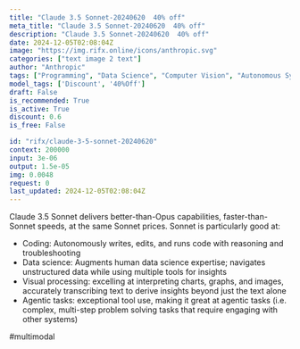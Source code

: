 ```yaml
---
title: "Claude 3.5 Sonnet-20240620  40% off"
meta_title: "Claude 3.5 Sonnet-20240620  40% off"
description: "Claude 3.5 Sonnet-20240620  40% off"
date: 2024-12-05T02:08:04Z
image: "https://img.rifx.online/icons/anthropic.svg"
categories: ["text image 2 text"]
author: "Anthropic"
tags: ["Programming", "Data Science", "Computer Vision", "Autonomous Systems", "Chatbots", "Discount", "40%Off"]
model_tags: ['Discount', '40%Off']
draft: False
is_recommended: True
is_active: True
discount: 0.6
is_free: False

id: "rifx/claude-3-5-sonnet-20240620"
context: 200000
input: 3e-06
output: 1.5e-05
img: 0.0048
request: 0
last_updated: 2024-12-05T02:08:04Z
---
```


Claude 3.5 Sonnet delivers better-than-Opus capabilities, faster-than-Sonnet speeds, at the same Sonnet prices. Sonnet is particularly good at:

- Coding: Autonomously writes, edits, and runs code with reasoning and troubleshooting
- Data science: Augments human data science expertise; navigates unstructured data while using multiple tools for insights
- Visual processing: excelling at interpreting charts, graphs, and images, accurately transcribing text to derive insights beyond just the text alone
- Agentic tasks: exceptional tool use, making it great at agentic tasks (i.e. complex, multi-step problem solving tasks that require engaging with other systems)

#multimodal

